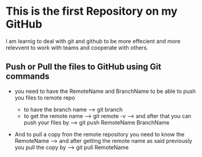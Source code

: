 # This is the first Repository on my GitHub
  I am learnig to deal with git and github to be more effecient and more relevvent to work with teams 
  and cooperate with others.

## Push or Pull the files to GitHub using Git commands
   - you need to have the RemoteName and BranchName to be able to push you files to remote repo 
      - to have the branch name --> git branch
      - to get the remote name --> git remote -v
      --> and after that you can push your files by --> git push RemoteName BranchName

   - And to pull a copy fron the remote repository you need to know the RemoteName
      --> and after getting the remote name as said previously you pull the copy by --> git pull RemoteName   
